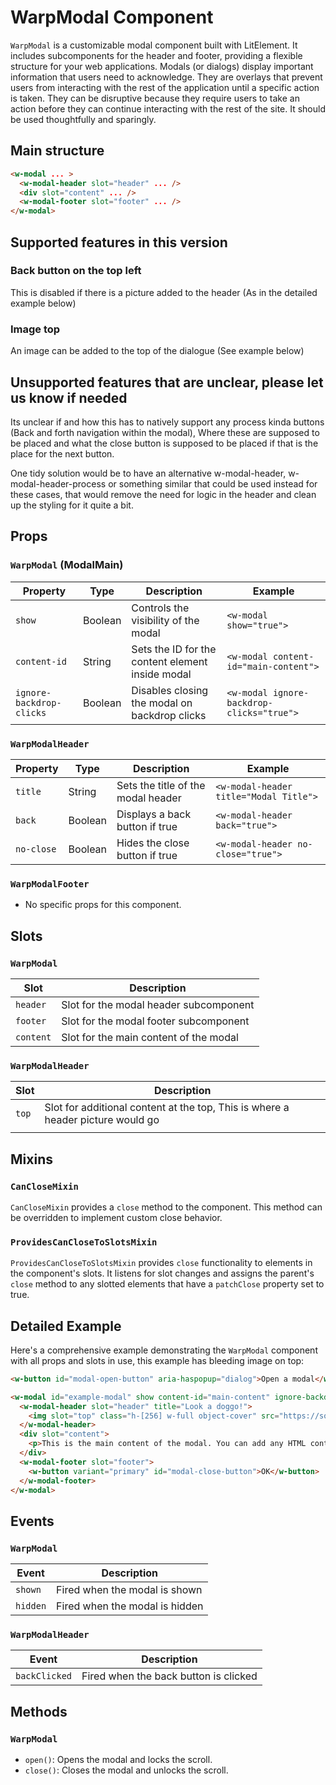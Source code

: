 
# WarpModal Component

`WarpModal` is a customizable modal component built with LitElement. It includes subcomponents for the header and footer, providing a flexible structure for your web applications.
Modals (or dialogs) display important information that users need to acknowledge. They are overlays that prevent users from interacting with the rest of the application until a specific action is taken. They can be disruptive because they require users to take an action before they can continue interacting with the rest of the site. It should be used thoughtfully and sparingly.


## Main structure
```html
<w-modal ... >
  <w-modal-header slot="header" ... />
  <div slot="content" ... />
  <w-modal-footer slot="footer" ... />
</w-modal>
```

## Supported features in this version
### Back button on the top left
This is disabled if there is a picture added to the header (As in the detailed example below)

### Image top
An image can be added to the top of the dialogue (See example below)

## Unsupported features that are unclear, please let us know if needed
Its unclear if and how this has to natively support any process kinda buttons (Back and forth navigation within the modal), Where these are supposed to be placed and what the close button is supposed to be placed if that is the place for the next button.

One tidy solution would be to have an alternative w-modal-header, w-modal-header-process or something similar that could be used instead for these cases, that would remove the need for logic in the header and clean up the styling for it quite a bit.

## Props

### `WarpModal` (ModalMain)

| Property                 | Type    | Description                                      | Example                                |
|--------------------------|---------|--------------------------------------------------|----------------------------------------|
| `show`                   | Boolean | Controls the visibility of the modal             | `<w-modal show="true">`                |
| `content-id`             | String  | Sets the ID for the content element inside modal  | `<w-modal content-id="main-content">`  |
| `ignore-backdrop-clicks` | Boolean | Disables closing the modal on backdrop clicks     | `<w-modal ignore-backdrop-clicks="true">` |

### `WarpModalHeader`

| Property      | Type    | Description                                 | Example                                |
|---------------|---------|---------------------------------------------|----------------------------------------|
| `title`       | String  | Sets the title of the modal header          | `<w-modal-header title="Modal Title">` |
| `back`        | Boolean | Displays a back button if true              | `<w-modal-header back="true">`         |
| `no-close`    | Boolean | Hides the close button if true              | `<w-modal-header no-close="true">`     |

### `WarpModalFooter`

- No specific props for this component.

## Slots

### `WarpModal`

| Slot      | Description                            |
| --------- | -------------------------------------- |
| `header`  | Slot for the modal header subcomponent |
| `footer`  | Slot for the modal footer subcomponent |
| `content` | Slot for the main content of the modal |

### `WarpModalHeader`

| Slot  | Description                                                                     |
| ----- | ------------------------------------------------------------------------------- |
| `top` | Slot for additional content at the top, This is where a header picture would go |
|       |                                                                                 |

## Mixins

### `CanCloseMixin`

`CanCloseMixin` provides a `close` method to the component. This method can be overridden to implement custom close behavior.

### `ProvidesCanCloseToSlotsMixin`

`ProvidesCanCloseToSlotsMixin` provides `close` functionality to elements in the component's slots. It listens for slot changes and assigns the parent's `close` method to any slotted elements that have a `patchClose` property set to true.


## Detailed Example

Here's a comprehensive example demonstrating the `WarpModal` component with all props and slots in use, this example has bleeding image on top:

```html
<w-button id="modal-open-button" aria-haspopup="dialog">Open a modal</w-button>

<w-modal id="example-modal" show content-id="main-content" ignore-backdrop-clicks="true">
  <w-modal-header slot="header" title="Look a doggo!">
    <img slot="top" class="h-[256] w-full object-cover" src="https://source.unsplash.com/random?dog" alt="a picture of a dog">
  </w-modal-header>
  <div slot="content">
    <p>This is the main content of the modal. You can add any HTML content here.</p>
  </div>
  <w-modal-footer slot="footer">
    <w-button variant="primary" id="modal-close-button">OK</w-button>
  </w-modal-footer>
</w-modal>
```

## Events

### `WarpModal`

| Event     | Description                                  |
|-----------|----------------------------------------------|
| `shown`   | Fired when the modal is shown                |
| `hidden`  | Fired when the modal is hidden               |

### `WarpModalHeader`

| Event          | Description                                  |
|----------------|----------------------------------------------|
| `backClicked`  | Fired when the back button is clicked        |

## Methods

### `WarpModal`

- `open()`: Opens the modal and locks the scroll.
- `close()`: Closes the modal and unlocks the scroll.
